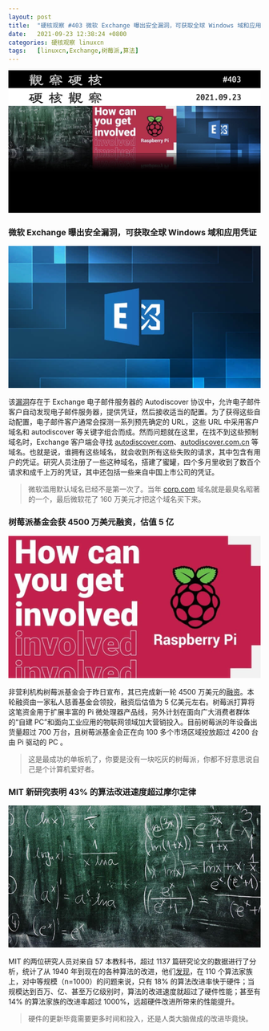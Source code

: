 ```yaml
---
layout: post
title:	"硬核观察 #403 微软 Exchange 曝出安全漏洞，可获取全球 Windows 域和应用凭证"
date:	2021-09-23 12:38:24 +0800 
categories:	硬核观察 linuxcn 
tags:	[linuxcn,Exchange,树莓派,算法]
---
```



![](/Asserts/Images/album/202109/23/123724mu2xx34qboc55oo3.jpg)


### 微软 Exchange 曝出安全漏洞，可获取全球 Windows 域和应用凭证


![](/Asserts/Images/album/202109/23/123735ppozq9g1jglj2bxo.jpg)


该[漏洞](https://techcrunch.com/2021/09/22/autodiscover-exchange-windows-passwords-leak/)存在于 Exchange 电子邮件服务器的 Autodiscover 协议中，允许电子邮件客户自动发现电子邮件服务器，提供凭证，然后接收适当的配置。为了获得这些自动配置，电子邮件客户通常会探测一系列预先确定的 URL，这些 URL 中采用客户域名和 autodiscover 等关键字组合而成。然而问题就在这里，在找不到这些预制域名时，Exchange 客户端会寻找 [autodiscover.com](http://autodiscover.com/)、[autodiscover.com.cn](http://autodiscover.com.cn/) 等域名。也就是说，谁拥有这些域名，就会收到所有这些失败的请求，其中包含有用户的凭证。研究人员注册了一些这种域名，搭建了蜜罐，四个多月里收到了数百个请求和成千上万的凭证，其中还包括一些来自中国上市公司的凭证。



> 
> 微软滥用默认域名已经不是第一次了。当年 [corp.com](http://corp.com/) 域名就是最臭名昭著的一个，最后微软花了 160 万美元才把这个域名买下来。
> 
> 
> 


### 树莓派基金会获 4500 万美元融资，估值 5 亿


![](/Asserts/Images/album/202109/23/123757d2n00izzv201ie00.jpg)


非营利机构树莓派基金会于昨日宣布，其已完成新一轮 4500 万美元的[融资](https://techcrunch.com/2021/09/21/raspberry-pi-gets-45m-to-meet-demand-for-low-cost-pcs-and-iot/)。本轮融资由一家私人慈善基金会领投，融资后估值为 5 亿美元左右。树莓派打算将这笔资金用于扩展丰富的 Pi 微处理器产品线，另外计划在面向广大消费者群体的“自建 PC”和面向工业应用的物联网领域加大营销投入。目前树莓派的年设备出货量超过 700 万台，且树莓派基金会正在向 100 多个市场区域投放超过 4200 台由 Pi 驱动的 PC 。



> 
> 这是最成功的单板机了，你要是没有一块吃灰的树莓派，你都不好意思说自己是个计算机爱好者。
> 
> 
> 


### MIT 新研究表明 43% 的算法改进速度超过摩尔定律


![](/Asserts/Images/album/202109/23/123814ly20aepjqzbt5hzb.jpg)


MIT 的两位研究人员对来自 57 本教科书，超过 1137 篇研究论文的数据进行了分析，统计了从 1940 年到现在的各种算法的改进，他们[发现](https://news.mit.edu/2021/how-quickly-do-algorithms-improve-0920)，在 110 个算法家族上，对中等规模（n=1000）的问题来说，只有 18% 的算法改进率快于硬件；当规模达到百万、亿、甚至万亿级别时，算法的改进速度就超过了硬件性能；甚至有 14% 的算法家族的改进率超过 1000%，远超硬件改进所带来的性能提升。



> 
> 硬件的更新毕竟需要更多时间和投入，还是人类大脑做成的改进毕竟快。
> 
> 
>
